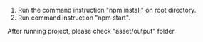 1. Run the command instruction "npm install" on root directory.
2. Run command instruction "npm start".

After running project, please check "asset/output" folder.
